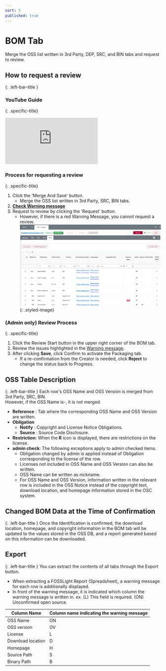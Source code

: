 ```yaml
---
sort: 5
published: true
---
```


# BOM Tab
Merge the OSS list written in 3rd Party, DEP, SRC, and BIN tabs and request to review.  


## How to request a review
{: .left-bar-title }  

### YouTube Guide  
{: .specific-title} 
<div class="youtube-container">
    <iframe src="https://www.youtube.com/embed/ErqmgN-YgD0" title="BOM 탭(SBOM 다운로드)" frameborder="0" allow="accelerometer; autoplay; clipboard-write; encrypted-media; gyroscope; picture-in-picture" allowfullscreen></iframe>
</div>

### Process for requesting a review    
{: .specific-title}  
1. Click the 'Merge And Save' button.
    - Merge the OSS list written in 3rd Party, SRC, BIN tabs.  
2. [**Check Warning message**](https://fosslight.org/hub-guide/tips/1_common/5_warning_message)  
3. Request to review by clicking the 'Request' button. 
    - However, if there is a red Warning Message, you cannot request a review.  
![prj](images/5_bom_tap.png){: .styled-image}   

### (Admin only) Review Process  
{: .specific-title} 
1. Click the Review Start button in the upper right corner of the BOM tab.  
2. Review the issues highlighted in the [Warning message](https://fosslight.org/hub-guide/tips/1_common/5_warning_message).  
3. After clicking **Save**, click Confirm to activate the Packaging tab.  
    - If a re-confirmation from the Creator is needed, click **Reject** to change the status back to Progress.  

## OSS Table Description
{: .left-bar-title }
Each row's OSS Name and OSS Version is merged from 3rd Party, SRC, BIN.  
However, if the OSS Name is-, it is not merged.
- **Reference** : Tab where the corresponding OSS Name and OSS Version are written.
- **Obligation**
    - **Notify** : Copyright and License Notice Obligations.
    - **Source** : Source Code Disclosure.
- **Restriction**: When the **R** icon is displayed, there are restrictions on the license.  
- **admin check**: The following exceptions apply to admin checked items.  
    - Obligation changed by admin is applied instead of Obligation corresponding to the license of the row.  
    - Licenses not included in OSS Name and OSS Version can also be written.  
    - OSS Name can be written as nickname.  
    - For OSS Name and OSS Version, information written in the relevant row is included in the OSS Notice instead of the copyright text, download location, and homepage information stored in the OSC system.  

## Changed BOM Data at the Time of Confirmation
{: .left-bar-title }
Once the Identification is confirmed, the download location, homepage, and copyright information in the BOM tab will be updated to the values stored in the OSS DB, and a report generated based on this information can be downloaded.

## Export
{: .left-bar-title }
You can extract the contents of all tabs through the Export button.  
- When extracting a FOSSLight Report (Spreadsheet), a warning message for each row is additionally displayed.  
- In front of the warning message, it is indicated which column the warning message is written in. ex. (L) This field is required. (ON) Unconfirmed open source.  

| Column Name                     | Column name indicating the warning message |
|----------------------------------|-----------------------|
| OSS Name                         | ON                    |
| OSS version                      | OV                    |
| License                          | L                     |
| Download location                | D                     |
| Homepage                         | H                     |
| Source Path                      | S                     |
| Binary Path                      | B                     |